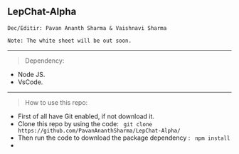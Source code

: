 ## LepChat-Alpha
```
Dec/Editir: Pavan Ananth Sharma & Vaishnavi Sharma

Note: The white sheet will be out soon.
```

-----------------------------------------------------------------------------------------------------------------------------------------------------------------------------------
 
 >Dependency:
- Node JS.
- VsCode.

-----------------------------------------------------------------------------------------------------------------------------------------------------------------------------------

>How to use this repo:
- First of all have Git enabled, if not download it.
- Clone this repo by using the code: ``` git clone https://github.com/PavanAnanthSharma/LepChat-Alpha/```
- Then run the code to download the package dependency : ``` npm install```
- 

